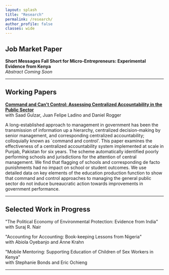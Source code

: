 ```yaml
---
layout: splash
title: "Research"
permalink: /research/
author_profile: false
classes: wide
---
```


**Job Market Paper**
-----

**Short Messages Fall Short for Micro-Entrepreneurs: Experimental Evidence from Kenya** \
*Abstract Coming Soon* 


-----

**Working Papers**
-----

**[Command and Can't Control: Assessing Centralized Accountability in the Public Sector](/assets/publications/Gulzar_et_al.pdf)**\
with Saad Gulzar, Juan Felipe Ladino and Daniel Rogger

A long-established approach to management in government has been the transmission of information up a hierarchy, centralized decision-making by senior management, and corresponding centralized accountability; colloquially known as `command and control'. This paper examines the effectiveness of a centralized accountability system implemented at scale in Punjab, Pakistan for six years. The scheme automatically identified poorly performing schools and jurisdictions for the attention of central management. We find that flagging of schools and corresponding de facto punishments had no impact on school or student outcomes. We use detailed data on key elements of the education production function to show that command and control approaches to managing the general public sector do not induce bureaucratic action towards improvements in government performance.


-----

**Selected Work in Progress**
-----

"The Political Economy of Environmental Protection: Evidence from India"\
with Suraj R. Nair

"Accounting for Accounting: Book-keeping Lessons from Nigeria"\
with Abiola Oyebanjo and Anne Krahn

"Mobile Mentoring: Supporting Education of Children of Sex Workers in Kenya"\
with Stephanie Bonds and Eric Ochieng


-----
